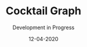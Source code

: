 ---
title: Cocktail Graph
subtitle: Development in Progress
layout: default
modal-id: 3
date: 12-04-2020
img: ComingSoon.png
iframe: https://chart-studio.plotly.com/~gunnarklacd/6.embed
thumbnail: ComingSoon-Thumbnail.png
alt: image-alt
project-date: December 2020
client: 
category: 
description: 

---